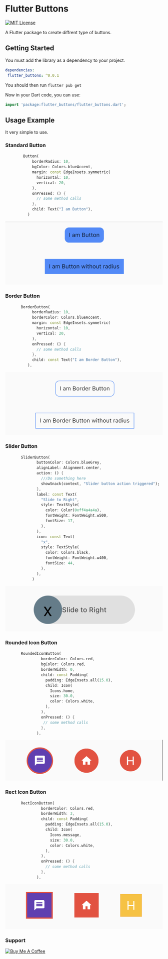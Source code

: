 

# Flutter Buttons

[![MIT License](https://img.shields.io/badge/License-MIT-green.svg)](https://choosealicense.com/licenses/mit/)

A Flutter package to create diffrent type of buttons.


## Getting Started

You must add the library as a dependency to your project.
```yaml
dependencies:
 flutter_buttons: ^0.0.1
```

You should then run `flutter pub get`

Now in your Dart code, you can use:

```dart
import 'package:flutter_buttons/flutter_buttons.dart';
```

## Usage Example

It very simple to use.

### Standard Button

```dart
        Button(
            borderRadius: 10,
            bgColor: Colors.blueAccent,
            margin: const EdgeInsets.symmetric(
              horizontal: 10,
              vertical: 20,
            ),
            onPressed: () {
              // some method calls
            },
            child: Text("I am Button"),
          )
```

 <img src="screenshots/Screenshot_buttons.png">

### Border Button

```dart
       BorderButton(
            borderRadius: 10,
            borderColor: Colors.blueAccent,
            margin: const EdgeInsets.symmetric(
              horizontal: 10,
              vertical: 20,
            ),
            onPressed: () {
              // some method calls
            },
            child: const Text("I am Border Button"),
          ),
```

 <img src="screenshots/Screenshot_borderbutton.png">

### Slider Button

```dart
       SliderButton(
              buttonColor: Colors.blueGrey,
              alignLabel: Alignment.center,
              action: () {
                ///Do something here
                showSnack(context, "Slider button action triggered");
              },
              label: const Text(
                "Slide to Right",
                style: TextStyle(
                  color: Color(0xff4a4a4a),
                  fontWeight: FontWeight.w500,
                  fontSize: 17,
                ),
              ),
              icon: const Text(
                "x",
                style: TextStyle(
                  color: Colors.black,
                  fontWeight: FontWeight.w400,
                  fontSize: 44,
                ),
              ),
            )
```

<img src="screenshots/Screenshot_sliderbutton.png">

### Rounded Icon Button

```dart
       RoundedIconButton(
                borderColor: Colors.red,
                bgColor: Colors.red,
                borderWidth: 0,
                child: const Padding(
                  padding: EdgeInsets.all(15.0),
                  child: Icon(
                    Icons.home,
                    size: 30.0,
                    color: Colors.white,
                  ),
                ),
                onPressed: () {
                 // some method calls
                },
              ),
```


<img src="screenshots/Screenshot_roundedIconButton.png">

### Rect Icon Button

```dart
       RectIconButton(
                borderColor: Colors.red,
                borderWidth: 3,
                child: const Padding(
                  padding: EdgeInsets.all(15.0),
                  child: Icon(
                    Icons.message,
                    size: 30.0,
                    color: Colors.white,
                  ),
                ),
                onPressed: () {
                  // some method calls
                },
              ),
```

<img src="screenshots/Screenshot_rectIconButton.png">


### Support

<a href="https://www.buymeacoffee.com/manishdayma" target="_blank"><img src="https://cdn.buymeacoffee.com/buttons/default-orange.png" alt="Buy Me A Coffee" height="50"></a>





